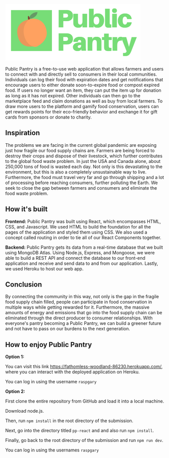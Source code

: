 ![](pp-react/src/images/publicpantry.PNG)

Public Pantry is a free-to-use web application that allows farmers and users to connect with and directly sell to consumers in their local communities. Individuals can log their food with expiration dates and get notifications that encourage users to either donate soon-to-expire food or compost expired food. If users no longer want an item, they can put the item up for donation as long as it has not expired. Other individuals can then go to the marketplace feed and claim donations as well as buy from local farmers. To draw more users to the platform and gamify food conservation, users can get rewards points for their eco-friendly behavior and exchange it for gift cards from sponsors or donate to charity.

## Inspiration
The problems we are facing in the current global pandemic are exposing just how fragile our food supply chains are. Farmers are being forced to destroy their crops and dispose of their livestock, which further contributes to the global food waste problem. In just the USA and Canada alone, about 250,000 tons of food is wasted each day. Not only is this devastating to the environment, but this is also a completely unsustainable way to live. Furthermore, the food must travel very far and go through shipping and a lot of processing before reaching consumers, further polluting the Earth. We seek to close the gap between farmers and consumers and eliminate the food waste problem.

## How it's built
**Frontend:**
Public Pantry was built using React, which encompasses HTML, CSS, and Javascript. We used HTML to build the foundation for all the pages of the application and styled them using CSS. We also used a concept called routing in order to tie all of our React Components together. 

**Backend:**
Public Pantry gets its data from a real-time database that we built using MongoDB Atlas. Using Node.js, Express, and Mongoose, we were able to build a REST API and connect the database to our front-end application and receive and send data to and from our application. Lastly, we used Heroku to host our web app.

## Conclusion
By connecting the community in this way, not only is the gap in the fragile food supply chain filled, people can participate in food conservation in multiple ways while getting rewarded for it. Furthermore, the massive amounts of energy and emissions that go into the food supply chain can be eliminated through the direct producer to consumer relationships. With everyone's pantry becoming a Public Pantry, we can build a greener future and not have to pass on our burdens to the next generation.

## How to enjoy Public Pantry
**Option 1:**

You can visit this link https://fathomless-woodland-86230.herokuapp.com/, where you can interact with the deployed application on Heroku. 

You can log in using the username `raspgary`

**Option 2:**

First clone the entire repository from GitHub and load it into a local machine. 

Download node.js.

Then, run `npm install` in the root directory of the submission.

Next, go into the directory titled `pp-react` and and also run `npm install`.

Finally, go back to the root directory of the submission and run `npm run dev`.

You can log in using the usernames `raspgary`
